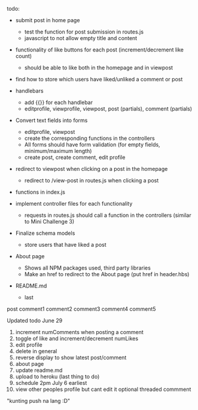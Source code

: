 todo:

- submit post in home page
    - test the function for post submission in routes.js
    - javascript to not allow empty title and content

- functionality of like buttons for each post (increment/decrement like count)
    - should be able to like both in the homepage and in viewpost

- find how to store which users have liked/unliked a comment or post

- handlebars
    - add {{}} for each handlebar
    - editprofile, viewprofile, viewpost, post (partials), comment (partials)

- Convert text fields into forms
    - editprofile, viewpost
    - create the corresponding functions in the controllers
    - All forms should have form validation (for empty fields, minimum/maximum length)
    - create post, create comment, edit profile

- redirect to viewpost when clicking on a post in the homepage
    - redirect to /view-post in routes.js when clicking a post

- functions in index.js

- implement controller files for each functionality
    - requests in routes.js should call a function in the controllers (similar to Mini Challenge 3)

- Finalize schema models
    - store users that have liked a post

- About page
    - Shows all NPM packages used, third party libraries
    - Make an href to redirect to the About page (put href in header.hbs)

- README.md
    - last


post
    comment1
        comment2
        comment3
        comment4
    comment5



Updated todo June 29 
1. increment numComments when posting a comment
2. toggle of like and increment/decrement numLikes
3. edit profile
4. delete in general
5. reverse display to show latest post/comment
6. about page
7. update readme.md
8. upload to heroku (last thing to do)
9. schedule 2pm July 6 earliest 
10. view other peoples profile but cant edit it 
optional
threaded commment  

"kunting push na lang :D"

